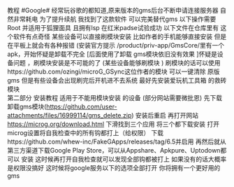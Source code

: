 教程
#Google# 经常玩谷歌的都知道,原来版本的gms后台不断申请连接服务器 自然非常耗电 为了提升续航 我找到了这款软件 可以完美替代gms
以下操作需要Root 并适用于狐狸面具 且拥有lsp 在红米padse试验成功 以下文件在仓库里有
这个软件有点奇怪 某些设备可以直接刷模块安装 比如作者的手机能够直接安装 但是在平板上就会有各种报错 (安装官方提示 /product/priv-app/GmsCore/里有一个apk，开始怀疑是卸载不完全 [后面使用了卸载 gms模块依旧没有效果 ]怀疑是设备问题 ，刷模块安装是不可能的了 (某些设备能够刷模块 ) 刷模块的话可以使用https://github.com/ozingi/microG_GSync这位作者的模块 可以一键清除 原版gms 但是有些设备会出现刷完后开机进不去系统 最好先安装爱玩机工具箱 的救砖模块  
第二部分 安装教程 适用于不能用模块安装 的设备 (部分网站需要微批恩)
先下载卸载gms模块(https://github.com/user-attachments/files/16999114/gms_delete.zip)
安装后重启 
再打开网站 
https://microg.org/download.html
下滑找到三个应用 将三个都下载安装 
打开microg设置将自我检查中的所有钩都打上（给权限）
下载https://github.com/whew-inc/FakeGApps/releases/tag/6.5并启用
再然后就从第三方渠道下载Google Play Store，可以从Appshare、Apkpure、Uptodown都可以 安装 
这时候再打开自我检查就可以发现全部钩都被打上 如果没有的话大概率是权限没搞好
这时候将google服务以下的选项全部打开 你将拥有一个更好用的gms
